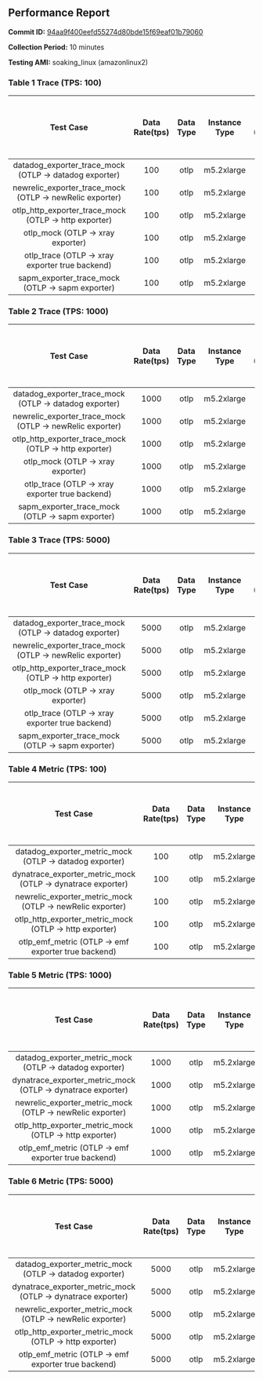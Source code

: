## Performance Report

**Commit ID:** [94aa9f400eefd55274d80bde15f69eaf01b79060](https://github.com/aws-observability/aws-otel-collector/commit/94aa9f400eefd55274d80bde15f69eaf01b79060)

**Collection Period:** 10 minutes

**Testing AMI:** soaking_linux (amazonlinux2)


### Table 1 Trace (TPS: 100)

| Test Case | Data Rate(tps) |  Data Type | Instance Type | Avg CPU Usage (Percent Per Core) | Avg Memory Usage (Megabytes) |
|:---------:|:---------:|:----------:|:------------:|:-----------------------:|:----------------------------:|
|datadog_exporter_trace_mock (OTLP -> datadog exporter) | 100 | otlp | m5.2xlarge | 81.10 | 713.83 || 
|newrelic_exporter_trace_mock (OTLP -> newRelic exporter)  | 100 | otlp | m5.2xlarge | 23.10 | 65.86 || 
|otlp_http_exporter_trace_mock (OTLP -> http exporter) | 100 | otlp | m5.2xlarge | 3.78 | 61.27 || 
|otlp_mock (OTLP -> xray exporter)| 100 | otlp | m5.2xlarge | 6.44 | 62.56 || 
|otlp_trace (OTLP -> xray exporter true backend)| 100 | otlp | m5.2xlarge | 10.88 | 69.33 || 
|sapm_exporter_trace_mock (OTLP -> sapm exporter) | 100 | otlp | m5.2xlarge | 6.11 | 75.01 || 

### Table 2 Trace (TPS: 1000)

| Test Case | Data Rate(tps) |  Data Type | Instance Type | Avg CPU Usage (Percent Per Core) | Avg Memory Usage (Megabytes) |
|:---------:|:---------:|:----------:|:------------:|:-----------------------:|:----------------------------:|
|datadog_exporter_trace_mock (OTLP -> datadog exporter) | 1000 | otlp | m5.2xlarge | 779.89 | 3013.75 || 
|newrelic_exporter_trace_mock (OTLP -> newRelic exporter)| 1000 | otlp | m5.2xlarge | 386.52 | 4294.13 ||
|otlp_http_exporter_trace_mock (OTLP -> http exporter)| 1000 | otlp | m5.2xlarge | 38.27 | 64.64 ||
|otlp_mock (OTLP -> xray exporter) | 1000 | otlp | m5.2xlarge | 102.28 | 468.19 || 
|otlp_trace (OTLP -> xray exporter true backend)| 1000 | otlp | m5.2xlarge | 133.30 | 142.79 ||
|sapm_exporter_trace_mock (OTLP -> sapm exporter)| 1000 | otlp | m5.2xlarge | 58.86 | 76.45 ||

### Table 3 Trace (TPS: 5000)

| Test Case | Data Rate(tps) |  Data Type | Instance Type | Avg CPU Usage (Percent Per Core) | Avg Memory Usage (Megabytes) |
|:---------:|:---------:|:----------:|:------------:|:-----------------------:|:----------------------------:|
|datadog_exporter_trace_mock (OTLP -> datadog exporter)| 5000 | otlp | m5.2xlarge | 777.18 | 3308.37 || 
|newrelic_exporter_trace_mock (OTLP -> newRelic exporter)| 5000 | otlp | m5.2xlarge | 553.62 | 22009.65 || 
|otlp_http_exporter_trace_mock (OTLP -> http exporter)| 5000 | otlp | m5.2xlarge | 165.91 | 161.49 ||
|otlp_mock (OTLP -> xray exporter) | 5000 | otlp | m5.2xlarge | 709.48 | 2315.81 || 
|otlp_trace (OTLP -> xray exporter true backend) | 5000 | otlp | m5.2xlarge | 774.70 | 19360.04 || 
|sapm_exporter_trace_mock (OTLP -> sapm exporter) | 5000 | otlp | m5.2xlarge | 223.49 | 87.23 || 

### Table 4 Metric (TPS: 100)
| Test Case | Data Rate(tps) |  Data Type | Instance Type | Avg CPU Usage (Percent Per Core) | Avg Memory Usage (Megabytes) |
|:---------:|:---------:|:----------:|:------------:|:-----------------------:|:----------------------------:|
|datadog_exporter_metric_mock (OTLP -> datadog exporter)| 100 | otlp | m5.2xlarge | 0.05 | 56.74 ||
|dynatrace_exporter_metric_mock (OTLP -> dynatrace exporter)| 100 | otlp | m5.2xlarge | 0.05 | 55.46 || 
|newrelic_exporter_metric_mock (OTLP -> newRelic exporter)| 100 | otlp | m5.2xlarge | 0.04 | 59.12 ||
|otlp_http_exporter_metric_mock (OTLP -> http exporter)| 100 | otlp | m5.2xlarge | 0.05 | 56.17 ||
|otlp_emf_metric (OTLP -> emf exporter true backend)| 100 | otlp | m5.2xlarge | 0.05 | 60.56 || 

### Table 5 Metric (TPS: 1000)
| Test Case | Data Rate(tps) |  Data Type | Instance Type | Avg CPU Usage (Percent Per Core) | Avg Memory Usage (Megabytes) |
|:---------:|:---------:|:----------:|:------------:|:-----------------------:|:----------------------------:|
|datadog_exporter_metric_mock (OTLP -> datadog exporter)| 1000 | otlp | m5.2xlarge | 0.05 | 56.84 ||
|dynatrace_exporter_metric_mock (OTLP -> dynatrace exporter)| 1000 | otlp | m5.2xlarge | 0.05 | 57.19 || 
|newrelic_exporter_metric_mock (OTLP -> newRelic exporter)| 1000 | otlp | m5.2xlarge | 0.03 | 57.92 || 
|otlp_http_exporter_metric_mock (OTLP -> http exporter) | 1000 | otlp | m5.2xlarge | 0.04 | 56.24 || 
|otlp_emf_metric (OTLP -> emf exporter true backend) | 1000 | otlp | m5.2xlarge | 0.05 | 59.99 || 

### Table 6 Metric (TPS: 5000)
| Test Case | Data Rate(tps) |  Data Type | Instance Type | Avg CPU Usage (Percent Per Core) | Avg Memory Usage (Megabytes) |
|:---------:|:---------:|:----------:|:------------:|:-----------------------:|:----------------------------:|
|datadog_exporter_metric_mock (OTLP -> datadog exporter)| 5000 | otlp | m5.2xlarge | 0.05 | 57.89 ||
|dynatrace_exporter_metric_mock (OTLP -> dynatrace exporter)| 5000 | otlp | m5.2xlarge | 0.05 | 57.04 || 
|newrelic_exporter_metric_mock (OTLP -> newRelic exporter)| 5000 | otlp | m5.2xlarge | 0.04 | 57.94 || 
|otlp_http_exporter_metric_mock (OTLP -> http exporter)| 5000 | otlp | m5.2xlarge | 0.04 | 55.01 ||
|otlp_emf_metric (OTLP -> emf exporter true backend) | 5000 | otlp | m5.2xlarge | 0.06 | 58.94 ||


 
